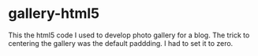 # gallery-html5
This the html5 code I used to develop photo gallery for a blog.
The trick to centering the gallery was the default paddding. I had to set it to zero.
